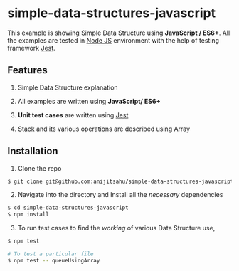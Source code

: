 # simple-data-structures-javascript

This example is showing Simple Data Structure using **JavaScript / ES6+**. All the examples are tested in [Node JS](https://nodejs.org/en/docs/guides/) environment with the help of testing framework [Jest](https://jestjs.io/docs/getting-started).

## Features
1. Simple Data Structure explanation 
2. All examples are written using **JavaScript/ ES6+**
3. **Unit test cases** are written using [Jest](https://jestjs.io/docs/getting-started)

3. Stack and its various operations are described using Array


## Installation
1. Clone the repo
```bash
$ git clone git@github.com:anijitsahu/simple-data-structures-javascript.git
```

2. Navigate into the directory and Install all the *necessary* dependencies

```bash
$ cd simple-data-structures-javascript
$ npm install
```

3. To run test cases to find the *working* of various Data Structure use,

```bash
$ npm test

# To test a particular file
$ npm test -- queueUsingArray 
```
